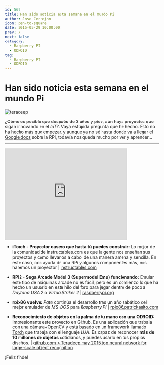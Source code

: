```yaml
---
id: 569
title: Han sido noticia esta semana en el mundo Pi
author: Jose Cerrejon
icon: pen-to-square
date: 2015-05-29 10:00:00
prev: /
next: false
category:
  - Raspberry PI
  - ODROID
tag:
  - Raspberry PI
  - ODROID
---
```


# Han sido noticia esta semana en el mundo Pi

![teradeep](/images/2015/05/teradeep.png)

¿Cómo es posible que después de 3 años y pico, aún haya proyectos que sigan innovando en el *IoT*?. Vaya estúpida pregunta que he hecho. Esto no ha hecho más que empezar, y aunque ya no sé hasta donde va a llegar el [Google docs](http://goo.gl/Iwhbq) sobre la RPi, todavía nos queda mucho por ver y aprender...

- - -
<iframe width="400" height="300" src="https://www.youtube.com/embed/_wXHR-lad-Q?rel=0&amp;controls=0" frameborder="0" allowfullscreen></iframe>

* **iTorch - Proyector casero que hasta tú puedes construir:** Lo mejor de la comunidad de instructables.com es que la gente nos enseñan sus proyectos y como llevarlos a cabo, de una manera amena y sencilla. En este caso, con ayuda de una RPi y algunos componentes más, nos haremos un proyector | [instructables.com](http://www.instructables.com/id/iTorch-raspberry-pi-flashlight-projector/?ALLSTEPS)

* **RPI2 - Sega Arcade Model 3 (Supermodel Emu) funcionando:** Emular este tipo de máquinas arcade no es fácil, pero es un comienzo lo que ha hecho un usuario en este hilo del foro para jugar dentro de poco a  *Daytona USA 2* o *Virtua Striker 2* | [raspberrypi.org](https://www.raspberrypi.org/forums/viewtopic.php?f=78&t=111384)

* **rpix86 vuelve:** *Pate* continúa el desarrollo tras un año sabático del mejor emulador de *MS-DOS* para *Raspberry Pi* | [rpix86.patrickaalto.com](http://rpix86.patrickaalto.com/rblog.html)

* **Reconocimiento de objetos en la palma de tu mano con una ODROID:** Impresionante este proyecto en Github. Es una aplicación que trabaja con una cámara+OpenCV y está basado en un framework llamado [Torch](http://torch.ch/) que trabaja con el lenguaje *LUA*. Es capaz de reconocer **más de 10 millones de objetos** cotidianos, y puedes usarlo en tus propios diseños. | [github.com > Teradeep may 2015 top neural network for large-scale object recognition](https://github.com/teradeep/demo-apps)

¡Feliz finde!


